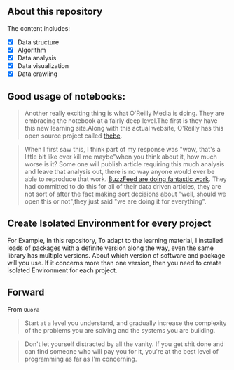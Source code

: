 ## About this repository
The content includes:
- [x] Data structure
- [x] Algorithm
- [x] Data analysis
- [x] Data visualization
- [x] Data crawling

## Good usage of notebooks:

> Another really exciting thing is what O'Reilly Media is doing. They are embracing the notebook at a fairly deep level.The first is they have this new learning site.Along with this actual website, O'Reilly has this open source project called [thebe](https://github.com/oreillymedia/thebe).

> When I first saw this, I think part of my response was "wow, that's a little bit like over kill me maybe"when you think about it, how much worse is it? Some one will publish article requiring this much analysis and leave that analysis out, there is no way anyone would ever be able to reproduce that work. [BuzzFeed are doing fantastic work](https://github.com/BuzzFeedNews/everything#libraries-and-tools). They had committed to do this for all of their data driven articles, they are not sort of after the fact making sort decisions about "well, should we open this or not",they just said "we are doing it for everything".

## Create Isolated Environment for every project
For Example, In this repository, To adapt to the learning material, I installed loads of packages with a definite version along the way, even the same library has multiple versions. About which version of software and package will you use. If it concerns more than one version, then you need to create isolated Environment for each project.

## Forward
From `Quora`
> Start at a level you understand, and gradually increase the complexity of the problems you are solving and the systems you are building.

> Don't let yourself distracted by all the vanity. If you get shit done and can find someone who will pay you for it, you're at the best level of programming as far as I'm concerning.
